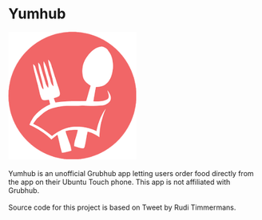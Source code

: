 # Yumhub
<img src="screenshots/screenshot1.png" width="256px" alt="Yumhub App">
<br>
<br>
Yumhub is an unofficial Grubhub app letting users order food directly from the app on their Ubuntu Touch phone. This app is not affiliated with Grubhub.
<br>
<br>
Source code for this project is based on Tweet by Rudi Timmermans.
